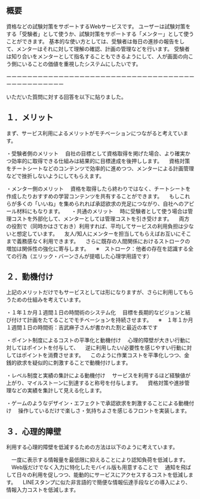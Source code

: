 ## 概要
資格などの試験対策をサポートするWebサービスです。
ユーザーは試験対策をする「受験者」として使うか、試験対策をサポートする「メンター」として使うことができます。
基本的な使い方としては、受験者は毎日の進捗の報告をして、メンターはそれに対して理解の確認、計画の管理などを行います。
受験者は知り合いをメンターとして指名することもできるようにして、人が画面の向こう側にいることの価値を重視したシステムにしたいです。


ーーーーーーーーーーーーーーーーーーーーーーーーーーーーーーーーーーーーーーーーーーーーーーー


いただいた質問に対する回答を以下に貼りました。
## １．メリット
まず、サービス利用によるメリットがモチベーションにつながると考えています。
 
・受験者側のメリット
　自社の目標として資格取得を掲げた場合、より確実かつ効率的に取得できる仕組みは結果的に目標達成を後押しします。
　資格対策をチートシートなどのコンテンツで効率的に進めつつ、メンターによる計画管理などで挫折しないようにしてもらえます。
 
・メンター側のメリット
　資格を取得したら終わりではなく、チートシートを作成したりおすすめの学習コンテンツを共有することができます。
　もしこれらが多くの「いいね」を集められれば承認欲求の充足につながり、自社へのアピール材料にもなります。
　
・共通のメリット
　時に受験者として使う場合は管理コストを外部化して、メンターとしては管理コストを引き受けます。
　両方の役割で（同時かはさておき）利用すれば、平均してサービスの利用負担は少ないと想定しています。
　友人/知人にメンターを担当してもらえばお互いにそこまで義務感なく利用できます。
　さらに既存の人間関係におけるストロークの増加は関係性の強化に寄与します。
　※　ストローク：他者の存在を認識する全ての行為（エリック・バーンさんが提唱した心理学用語です）
 
## ２．動機付け
上記のメリットだけでもサービスとしては形になりますが、さらに利用してもらうための仕組みを考えています。
 
・１年１か月１週間１日の時間術のシステム化
　目標を長期的なビジョンと結び付けて計画をたてることでモチベーションを持続させます。
　※　１年１か月１週間１日の時間術：吉武麻子さんが書かれた割と最近の本です
 
・ポイント制度によるコストの平準化と動機付け
　心理的障壁が大きい行動に対してはポイントを付与して、
　逆に利用したい/必要性を感じやすい行動に対してはポイントを消費させます。
　このように作業コストを平準化しつつ、金銭的欲求を疑似的に刺激することで動機付けします。
 
・レベル制度と実績の集計による動機付け
　サービスを利用するほど経験値が上がり、マイルストーンに到達すると称号を付与します。
　資格対策や進捗管理などの実績を集計して見える化します。
 
・ゲームのようなデザイン・エフェクトで承認欲求を刺激することによる動機付け
　操作しているだけで楽しさ・気持ちよさを感じるフロントを実装します。
 
## ３．心理的障壁
利用する心理的障壁を低減するための方法は以下のように考えています。　
 
　一度に表示する情報量を最低限に抑えることにより認知負荷を低減します。
　Web版だけでなく入力に特化したモバイル版も用意することで
　通知を飛ばして日々の利用を促しつつ、能動的にサービスにアクセスするコストを低減します。
　LINEスタンプに似た非言語的で簡便な情報伝達手段などの導入により、情報入力コストを低減します。
